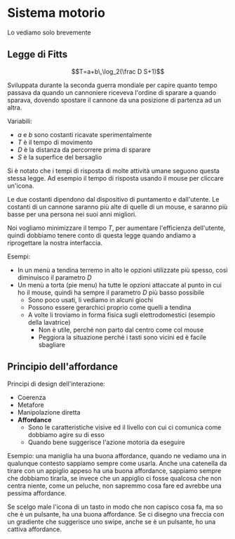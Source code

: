 # Sistema motorio

Lo vediamo solo brevemente

## Legge di Fitts

$$T=a+b\,\log_2(\frac D S+1)$$

Sviluppata durante la seconda guerra mondiale per capire quanto tempo passava da quando un cannoniere riceveva l'ordine di sparare a quando sparava, dovendo spostare il cannone da una posizione di partenza ad un altra.

Variabili:

* $a$ e $b$ sono costanti ricavate sperimentalmente
* $T$ è il tempo di movimento
* $D$ è la distanza da percorrere prima di sparare
* $S$ è la superfice del bersaglio

Si è notato che i tempi di risposta di molte attività umane seguono questa stessa legge.
Ad esempio il tempo di risposta usando il mouse per cliccare un'icona.

Le due costanti dipendono dal dispositivo di puntamento e dall'utente.
Le costanti di un cannone saranno più alte di quelle di un mouse, e saranno più basse per una persona nei suoi anni migliori.

Noi vogliamo minimizzare il tempo $T$, per aumentare l'efficienza dell'utente, quindi dobbiamo tenere conto di questa legge quando andiamo a riprogettare la nostra interfaccia.

Esempi:

* In un menù a tendina terremo in alto le opzioni utilizzate più spesso, così diminuisco il parametro $D$
* Un menù a torta (pie menu) ha tutte le opzioni attaccate al punto in cui ho il mouse, quindi ha sempre il parametro $D$ più basso possibile
  * Sono poco usati, li vediamo in alcuni giochi
  * Possono essere gerarchici proprio come quelli a tendina
  * A volte li troviamo in forma fisica sugli elettrodomestici (esempio della lavatrice)
    * Non è utile, perché non parto dal centro come col mouse
    * Peggiora la situazione perché i tasti sono vicini ed è facile sbagliare

## Principio dell'affordance

Principi di design dell'interazione:

* Coerenza
* Metafore
* Manipolazione diretta
* **Affordance**
  * Sono le caratteristiche visive ed il livello con cui ci comunica come dobbiamo agire su di esso
  * Quando bene suggerisce l'azione motoria da eseguire

Esempio: una maniglia ha una buona affordance, quando ne vediamo una in qualunque contesto sappiamo sempre come usarla.
Anche una catenella da tirare con un appiglio appeso ha una buona affordance, sappiamo sempre che dobbiamo tirarla, se invece che un appiglio ci fosse qualcosa che non centra niente, come un peluche, non sapremmo cosa fare ed avrebbe una pessima affordance.

Se scelgo male l'icona di un tasto in modo che non capisco cosa fa, ma so che è un pulsante, ha una buona affordance. Se ci disegno una freccia con un gradiente che suggerisce uno swipe, anche se è un pulsante, ho una cattiva affordance.
